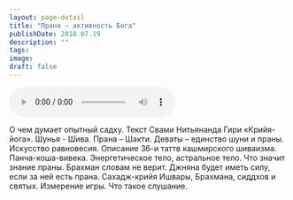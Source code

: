 ```yaml
---
layout: page-detail
title: "Прана – активность Бога"
publishDate: 2018.07.19
description: ""
tags:
image:
draft: false
---
```


<audio title="2018.07.19 - Прана – активность Бога.mp3" src="https://filer-api.advayta.org/v1.0/public/files/72829" controls=""></audio>

 О чем думает опытный садху. Текст Свами Нитьянанда Гири «Крийя-йога». Шунья - Шива. Прана – Шакти. Деваты – единство шуни и праны. Искусство равновесия. Описание 36-и таттв кашмирского шиваизма. Панча-коша-вивека. Энергетическое тело, астральное тело. Что значит знание праны. Брахман словам не верит. Джняна будет иметь силу, если за ней есть прана. Сахадж-крийя Ишвары, Брахмана, сиддхов и святых. Измерение игры. Что такое слушание. 

  
